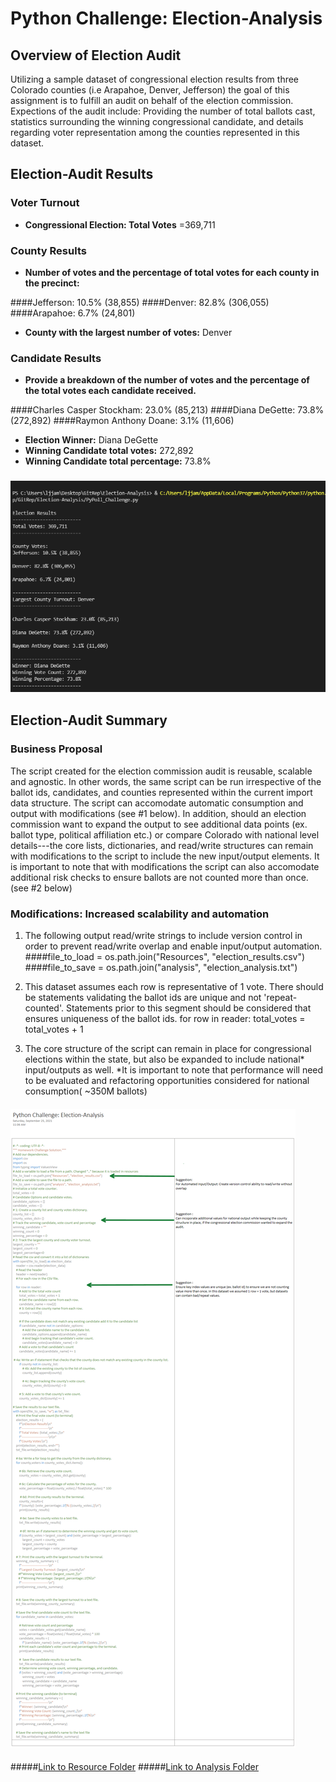# Python Challenge: Election-Analysis

## **Overview of Election Audit**
Utilizing a sample dataset of congressional election results from three Colorado counties (i.e Arapahoe, Denver, Jefferson) the goal of this assignment is to fulfill an audit on behalf of the election commission. Expections of the audit include: Providing the number of total ballots cast, statistics surrounding the winning congressional candidate, and details regarding voter representation among the counties represented in this dataset. 



## **Election-Audit Results**

### **Voter Turnout**

   * **Congressional Election: Total Votes** =369,711 

### **County Results**
   * **Number of votes and the percentage of total votes for each county in the precinct:**

####Jefferson: 10.5% (38,855)
####Denver: 82.8% (306,055)
####Arapahoe: 6.7% (24,801)

   * **County with the largest number of votes:** Denver

### **Candidate Results**
   * **Provide a breakdown of the number of votes and the percentage of the total votes each candidate received.**

####Charles Casper Stockham: 23.0% (85,213)
####Diana DeGette: 73.8% (272,892)
####Raymon Anthony Doane: 3.1% (11,606)

   * **Election Winner:** Diana DeGette
   * **Winning Candidate total votes:**  272,892
   * **Winning Candidate total percentage:** 73.8%

### ![Election-Analysis Image](https://github.com/ljlodl5/Election-Analysis/blob/main/Analysis/Election%20Analysis-terminal%20.png)


## **Election-Audit Summary**
### **Business Proposal** 
The script created for the election commission audit is reusable, scalable and agnostic. In other words, the same script can be run irrespective of the ballot ids, candidates, and counties represented within the current import data structure. 
The script can accomodate automatic consumption and output with modifications (see #1 below). In addition, should an election commission want to expand the output to see additional data points (ex. ballot type, political affiliation etc.) or compare Colorado with national level details---the core lists, dictionaries, and read/write structures can remain with modifications to the script to include the new input/output elements. 
It is important to note that with modifications the script can also accomodate additional risk checks to ensure ballots are not counted more than once. (see #2 below)


### **Modifications: Increased scalability and automation**
1) The following output read/write strings to include version control in order to prevent read/write overlap and enable input/output automation.
####file_to_load = os.path.join("Resources", "election_results.csv")
####file_to_save = os.path.join("analysis", "election_analysis.txt")

2) This dataset assumes each row is representative of 1 vote. There should be statements validating the ballot ids are unique and not 'repeat-counted'. Statements prior to this segment should be considered that ensures uniqueness of the ballot ids. 
    for row in reader:
        total_votes = total_votes + 1

3) The core structure of the script can remain in place for congressional elections within the state, but also be expanded to include national* input/outputs as well. *It is important to note that performance will need to be evaluated and refactoring opportunities considered for national consumption( ~350M ballots) 

#### ![Election Summary: Script Modification Suggestions](https://github.com/ljlodl5/Election-Analysis/blob/main/Resources/Election-Analysis%20Script.png)

#####[Link to Resource Folder](https://github.com/ljlodl5/Election-Analysis/tree/main/Resources)
#####[Link to Analysis Folder](https://github.com/ljlodl5/Election-Analysis/tree/main/Analysis)